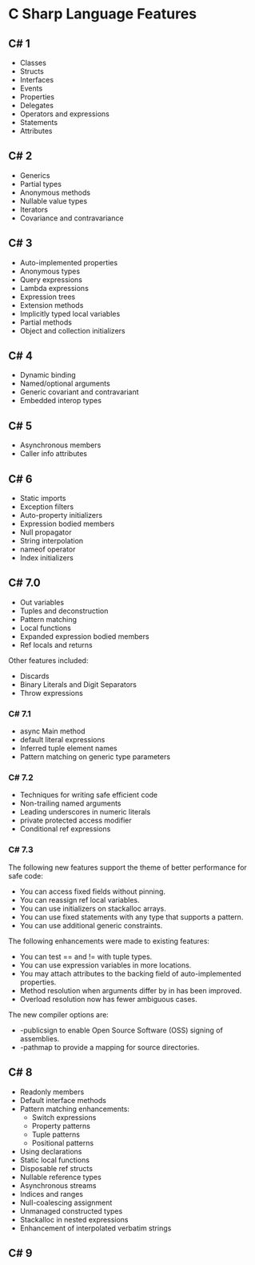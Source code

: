 # C Sharp Language Features

## C# 1

- Classes
- Structs
- Interfaces
- Events
- Properties
- Delegates
- Operators and expressions
- Statements
- Attributes

## C# 2

- Generics
- Partial types
- Anonymous methods
- Nullable value types
- Iterators
- Covariance and contravariance

## C# 3

- Auto-implemented properties
- Anonymous types
- Query expressions
- Lambda expressions
- Expression trees
- Extension methods
- Implicitly typed local variables
- Partial methods
- Object and collection initializers

## C# 4

- Dynamic binding
- Named/optional arguments
- Generic covariant and contravariant
- Embedded interop types

## C# 5

- Asynchronous members
- Caller info attributes

## C# 6

- Static imports
- Exception filters
- Auto-property initializers
- Expression bodied members
- Null propagator
- String interpolation
- nameof operator
- Index initializers

## C# 7.0

- Out variables
- Tuples and deconstruction
- Pattern matching
- Local functions
- Expanded expression bodied members
- Ref locals and returns

Other features included:

- Discards
- Binary Literals and Digit Separators
- Throw expressions

### C# 7.1

- async Main method
- default literal expressions
- Inferred tuple element names
- Pattern matching on generic type parameters

### C# 7.2

- Techniques for writing safe efficient code
- Non-trailing named arguments
- Leading underscores in numeric literals
- private protected access modifier
- Conditional ref expressions

### C# 7.3

The following new features support the theme of better performance for safe code:

- You can access fixed fields without pinning.
- You can reassign ref local variables.
- You can use initializers on stackalloc arrays.
- You can use fixed statements with any type that supports a pattern.
- You can use additional generic constraints.

The following enhancements were made to existing features:

- You can test == and != with tuple types.
- You can use expression variables in more locations.
- You may attach attributes to the backing field of auto-implemented properties.
- Method resolution when arguments differ by in has been improved.
- Overload resolution now has fewer ambiguous cases.

The new compiler options are:

- -publicsign to enable Open Source Software (OSS) signing of assemblies.
- -pathmap to provide a mapping for source directories.

## C# 8

- Readonly members
- Default interface methods
- Pattern matching enhancements:
  - Switch expressions
  - Property patterns
  - Tuple patterns
  - Positional patterns
- Using declarations
- Static local functions
- Disposable ref structs
- Nullable reference types
- Asynchronous streams
- Indices and ranges
- Null-coalescing assignment
- Unmanaged constructed types
- Stackalloc in nested expressions
- Enhancement of interpolated verbatim strings

## C# 9
